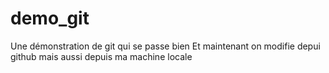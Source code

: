 # demo_git
Une démonstration de git qui se passe bien
Et maintenant on modifie depui github
mais aussi depuis ma machine locale
